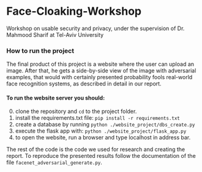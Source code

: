 # Face-Cloaking-Workshop

Workshop on usable security and privacy, under the supervision of Dr. Mahmood Sharif at Tel-Aviv University

### How to run the project

The final product of this project is a website where the user can upload an image. After that, he gets a side-by-side view of the
image with adversarial examples, that would with certainly presented probability fools real-world face recognition systems,
as described in detail in our report.

#### To run the website server you should:

0. clone the repository and ```cd``` to the project folder.
1. install the requirements.txt file: ```pip install -r requirements.txt```
2. create a database by running ```python ./website_project/dbs_create.py```
3. execute the flask app with: ```python ./website_project/flask_app.py```
4. to open the website, run a browser and type localhost in address bar. 

The rest of the code is the code we used for research and creating the report. To reproduce the presented
results follow the documentation of the file ```facenet_adversarial_generate.py```.
